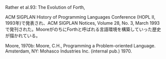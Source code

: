 Rather et al.93: The Evolution of Forth, 

ACM SIGPLAN History of Programming Languages Conference (HOPL II, 1993年)で発表され、ACM SIGPLAN Notices, Volume 28, No. 3, March 1993で発刊された。MooreがのちにForthと呼ばれる言語環境を構築していった歴史が描かれている。

Moore, 1970b: 
Moore, C.H., Programming a Problem-oriented Language. Amsterdam, NY: Mohasco
Industries Inc. (internal pub.) 1970.
